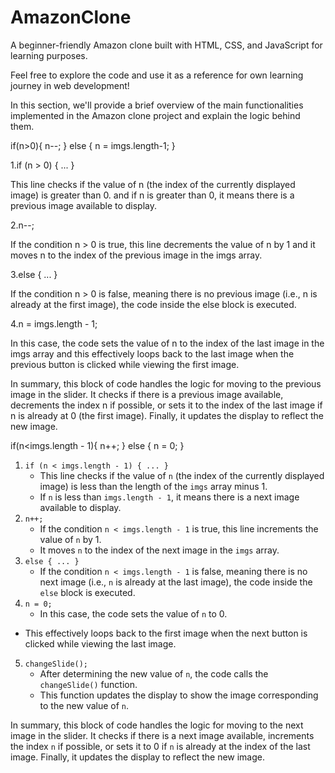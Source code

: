 # AmazonClone

A beginner-friendly Amazon clone built with HTML, CSS, and JavaScript for learning purposes.

Feel free to explore the code and use it as a reference for own learning journey in web development!

In this section, we'll provide a brief overview of the main functionalities implemented in the Amazon clone project and explain the logic behind them.


if(n>0){
    n--;
  } else {
    n = imgs.length-1;
  }
  
1.if (n > 0) { ... }

This line checks if the value of n (the index of the currently displayed image) is 
greater than 0. and if n is greater than 0, it means there is a previous image available to display.

2.n--;

If the condition n > 0 is true, this line decrements the value of n by 1 and it moves n to the index of the previous image in the imgs array.

3.else { ... }

If the condition n > 0 is false, meaning there is no previous image (i.e., n is already at the first image), the code inside the else block is executed.

4.n = imgs.length - 1;

In this case, the code sets the value of n to the index of the last image in the imgs array and this effectively loops back to the last image when the previous button is clicked 
while viewing the first image.
    
In summary, this block of code handles the logic for moving to the previous image in the slider. It checks if there is a previous image available, decrements the index n if possible, or sets it to the index of the last image if n is already at 0 (the first image). Finally, it updates the display to reflect the new image.


if(n<imgs.length - 1){
    n++;
  } else {
    n = 0;
  }

1. `if (n < imgs.length - 1) { ... }`
   - This line checks if the value of `n` (the index of the currently displayed image) is less than the length of the `imgs` array minus 1.
   - If `n` is less than `imgs.length - 1`, it means there is a next image available to display.
3. `n++;`
   - If the condition `n < imgs.length - 1` is true, this line increments the value of `n` by 1.
   - It moves `n` to the index of the next image in the `imgs` array.
4. `else { ... }`
   - If the condition `n < imgs.length - 1` is false, meaning there is no next image (i.e., `n` is already at the last image), the code inside the `else` block is executed.
5. `n = 0;`
   - In this case, the code sets the value of `n` to 0.
 - This effectively loops back to the first image when the next button is clicked while viewing the last image.
5. `changeSlide();`
   - After determining the new value of `n`, the code calls the `changeSlide()` function.
   - This function updates the display to show the image corresponding to the new value of `n`.

     
In summary, this block of code handles the logic for moving to the next image in the slider. It checks if there is a next image available, increments the index `n` if possible, or sets it to 0 if `n` is already at the index of the last image. Finally, it updates the display to reflect the new image.





 
